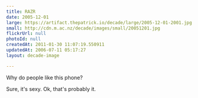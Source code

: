 ```yaml
---
title: RAZR
date: 2005-12-01
large: https://artifact.thepatrick.io/decade/large/2005-12-01-2001.jpg
small: http://cdn.m.ac.nz/decade/images/small/20051201.jpg
flickrUrl: null
photoId: null
createdAt: 2011-01-30 11:07:19.550911
updatedAt: 2006-07-11 05:17:27
layout: decade-image

---
```

Why do people like this phone? 

Sure, it's sexy. Ok, that's probably it.
